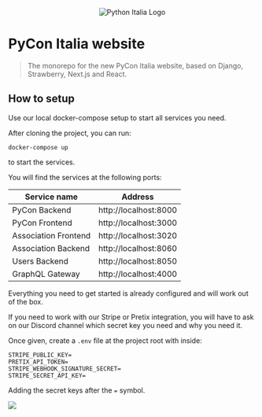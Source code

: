 <p align="center">
    <img src="https://avatars1.githubusercontent.com/u/3573467?s=96" alt="Python Italia Logo" />
</p>

# PyCon Italia website

> The monorepo for the new PyCon Italia website, based on Django, Strawberry,
> Next.js and React.

## How to setup

Use our local docker-compose setup to start all services you need.

After cloning the project, you can run:

```
docker-compose up
```

to start the services.

You will find the services at the following ports:

| Service name         | Address               |
| -------------------- | --------------------- |
| PyCon Backend        | http://localhost:8000 |
| PyCon Frontend       | http://localhost:3000 |
| Association Frontend | http://localhost:3020 |
| Association Backend  | http://localhost:8060 |
| Users Backend        | http://localhost:8050 |
| GraphQL Gateway      | http://localhost:4000 |

Everything you need to get started is already configured
and will work out of the box.

If you need to work with our Stripe or Pretix integration, you will have to ask
on our Discord channel which secret key you need and why you need it.

Once given, create a `.env` file at the project root with inside:

```text
STRIPE_PUBLIC_KEY=
PRETIX_API_TOKEN=
STRIPE_WEBHOOK_SIGNATURE_SECRET=
STRIPE_SECRET_API_KEY=
```

Adding the secret keys after the `=` symbol.

[<img src="https://www.datocms-assets.com/31049/1618983297-powered-by-vercel.svg">](https://vercel.com?utm_source=strawberry-graphql&utm_campaign=oss)
